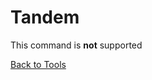 # Tandem

<PageHeader />

This command is **not** supported

[Back to Tools](./../README.md)

<PageFooter />
